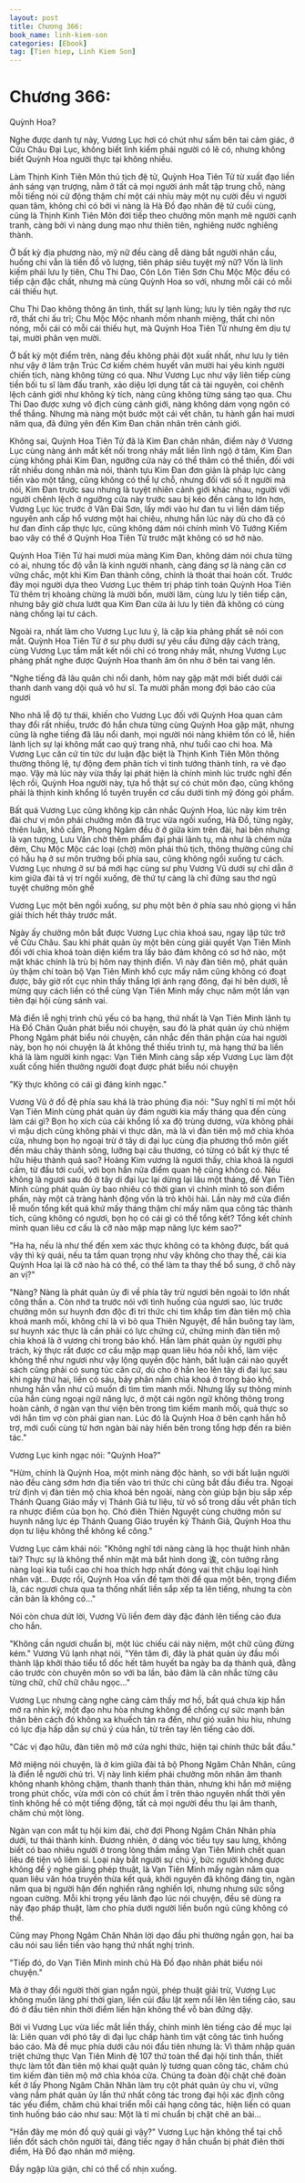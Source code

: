 ```yaml
---
layout: post
title: Chương 366: 
book_name: linh-kiem-son
categories: [Ebook]
tag: [Tien hiep, Linh Kiem Son]
---
```


# Chương 366: 

Quỳnh Hoa?

Nghe được danh tự này, Vương Lục hơi có chút như sấm bên tai cảm giác, ở Cửu Châu Đại Lục, không biết linh kiếm phái người có lẽ có, nhưng không biết Quỳnh Hoa người thực tại không nhiều.

Làm Thịnh Kinh Tiên Môn thủ tịch đệ tử, Quỳnh Hoa Tiên Tử từ xuất đạo liền ánh sáng vạn trượng, nằm ở tất cả mọi người ánh mắt tập trung chỗ, nàng mỗi tiếng nói cử động thậm chí một cái nhíu mày một nụ cười đều vì người quan tâm, không chỉ có bởi vì nàng là Hà Đồ đạo nhân đệ tử cuối cùng, cũng là Thịnh Kinh Tiên Môn đời tiếp theo chưởng môn mạnh mẽ người cạnh tranh, càng bởi vì nàng dung mạo như thiên tiên, nghiêng nước nghiêng thành.

Ở bất kỳ địa phương nào, mỹ nữ đều càng dễ dàng bắt người nhãn cầu, huống chi vẫn là tiền đồ vô lượng, tiên pháp siêu tuyệt mỹ nữ? Vốn là linh kiếm phái lưu ly tiên, Chu Thi Dao, Côn Lôn Tiên Sơn Chu Mộc Mộc đều có tiếp cận đặc chất, nhưng mà cùng Quỳnh Hoa so với, nhưng mỗi cái có mỗi cái thiếu hụt.

Chu Thi Dao không thông ân tình, thất sự lạnh lùng; lưu ly tiên ngây thơ rực rỡ, thất chi ấu trĩ; Chu Mộc Mộc nhanh mồm nhanh miệng, thất chi nôn nóng, mỗi cái có mỗi cái thiếu hụt, mà Quỳnh Hoa Tiên Tử nhưng êm dịu tự tại, mười phân vẹn mười.

Ở bất kỳ một điểm trên, nàng đều không phải đột xuất nhất, như lưu ly tiên như vậy ở lâm trận Trúc Cơ kiếm chém huyết vân mười hai yêu kinh người chiến tích, nàng không từng có qua. Như Vương Lục như vậy liên tiếp cùng tiền bối tu sĩ làm đấu tranh, xảo diệu lợi dụng tất cả tài nguyên, coi chênh lệch cảnh giới như không kỳ tích, nàng cũng không từng sáng tạo qua. Chu Thi Dao được xưng vô địch cùng cảnh giới, nàng không dám vọng ngôn có thể thắng. Nhưng mà nàng một bước một cái vết chân, tu hành gần hai mươi năm qua, đã đứng yên đến Kim Đan chân nhân trên cảnh giới.

Không sai, Quỳnh Hoa Tiên Tử đã là Kim Đan chân nhân, điểm này ở Vương Lục cùng nàng ánh mắt kết nối trong nháy mắt liền lĩnh ngộ ở tâm, Kim Đan cùng không phải Kim Đan, ngưỡng cửa này có thể thâm có thể thiển, đối với rất nhiều dong nhân mà nói, thành tựu Kim Đan đơn giản là pháp lực càng tiến vào một tầng, cũng không có thể lự chỗ, nhưng đối với số ít người mà nói, Kim Đan trước sau nhưng là tuyệt nhiên cảnh giới khác nhau, người với người chênh lệch ở ngưỡng cửa này trước sau bị kéo đến càng to lớn hơn, Vương Lục lúc trước ở Vân Đài Sơn, lấy mới vào hư đan tu vi liền dám tiếp nguyên anh cấp hổ vương một hai chiêu, nhưng hắn lúc này dù cho đã có hư đan đỉnh cấp thực lực, cũng không dám nói chính mình Vô Tướng Kiếm bao vây có thể ở Quỳnh Hoa Tiên Tử trước mặt không có sơ hở nào.

Quỳnh Hoa Tiên Tử hai mươi mùa màng Kim Đan, không dám nói chưa từng có ai, nhưng tốc độ vẫn là kinh người nhanh, càng đáng sợ là nàng căn cơ vững chắc, một khi Kim Đan thành công, chính là thoát thai hoán cốt. Trước đây mọi người dựa theo Vương Lục thêm trị pháp tính toán Quỳnh Hoa Tiên Tử thêm trị khoảng chừng là mười bốn, mười lăm, cùng lưu ly tiên tiếp cận, nhưng bây giờ chưa lướt qua Kim Đan cửa ải lưu ly tiên đã không có cùng nàng chống lại tư cách.

Ngoài ra, nhất làm cho Vương Lục lưu ý, là cặp kia phảng phất sẽ nói con mắt. Quỳnh Hoa Tiên Tử ở sư phụ dưới sự yêu cầu đứng dậy cách tràng, cùng Vương Lục tầm mắt kết nối chỉ có trong nháy mắt, nhưng Vương Lục phảng phất nghe được Quỳnh Hoa thanh âm ôn nhu ở bên tai vang lên.

"Nghe tiếng đã lâu quân chi nổi danh, hôm nay gặp mặt mới biết dưới cái thanh danh vang dội quả vô hư sĩ. Ta mười phần mong đợi báo cáo của ngươi

Nho nhã lễ độ tư thái, khiến cho Vương Lục đối với Quỳnh Hoa quan cảm thay đổi rất nhiều, trước đó hắn chưa từng cùng Quỳnh Hoa gặp mặt, nhưng cũng là nghe tiếng đã lâu nổi danh, mọi người nói nàng khiêm tốn có lễ, hiền lành lịch sự lại không mất cao quý trang nhã, như tuổi cao chi hoa. Mà Vương Lục căn cứ tin tức dư luận đặc biệt là Thịnh Kinh Tiên Môn thông thường thông lệ, tự động đem phân tích vì tinh tướng thành tính, ra vẻ đạo mạo. Vậy mà lúc này vừa thấy lại phát hiện là chính mình lúc trước nghĩ đến lệch rồi, Quỳnh Hoa người này, tựa hồ thật sự có chút môn đạo, cũng không phải là thịnh kinh khổng lồ tuyên truyền cơ cấu dưới tinh mỹ đóng gói phẩm.

Bất quá Vương Lục cũng không kịp cân nhắc Quỳnh Hoa, lúc này kim trên đài chư vị môn phái chưởng môn đã trục vừa ngồi xuống, Hà Đồ, từng ngày, thiên luân, khô cầm, Phong Ngâm đều ở ở giữa kim trên đài, hai bên nhưng là vạn tượng, Lưu Vân chờ thêm phẩm đại phái lãnh tụ, mà như là chém nửa đêm, Chu Mộc Mộc các loại (chờ) môn phái thủ tịch, thông thường cũng chỉ có hầu hạ ở sư môn trưởng bối phía sau, cũng không ngồi xuống tư cách. Vương Lục nhưng ở sư bá mới hạc cùng sư phụ Vương Vũ dưới sự chỉ dẫn ở kim giữa đài tả vị trí ngồi xuống, đè thứ tự càng là chỉ đứng sau thơ ngũ tuyệt chưởng môn ghế

Vương Lục một bên ngồi xuống, sư phụ một bên ở phía sau nhỏ giọng vì hắn giải thích hết thảy trước mắt.

Ngày ấy chưởng môn bắt được Vương Lục chìa khoá sau, ngay lập tức trở về Cửu Châu. Sau khi phát quản ủy một bên cùng giải quyết Vạn Tiên Minh đối với chìa khoá toàn diện kiểm tra lấy bảo đảm không có sơ hở nào, một mặt khác chính là trù bị hôm nay thịnh điển. Vì này đàn tiên mộ, phát quản ủy thậm chí toàn bộ Vạn Tiên Minh khổ cực mấy năm cũng không có đoạt được, bây giờ rốt cục nhìn thấy thắng lợi ánh rạng đông, đại hỉ bên dưới, lễ mừng quy cách liền có thể cùng Vạn Tiên Minh mấy chục năm một lần vạn tiên đại hội cùng sánh vai.

Mà điển lễ nghị trình chủ yếu có ba hạng, thứ nhất là Vạn Tiên Minh lãnh tụ Hà Đồ Chân Quân phát biểu nói chuyện, sau đó là phát quản ủy chủ nhiệm Phong Ngâm phát biểu nói chuyện, cân nhắc đến thân phận của hai người này, bọn họ nói chuyện là ắt không thể thiếu trình tự, mà hạng thứ ba liền khá là làm người kinh ngạc: Vạn Tiên Minh càng sắp xếp Vương Lục làm đột xuất cống hiến thưởng người đoạt được phát biểu nói chuyện

"Kỳ thực không có cái gì đáng kinh ngạc."

Vương Vũ ở đồ đệ phía sau khá là trào phúng địa nói: "Suy nghĩ tỉ mỉ một hồi Vạn Tiên Minh cùng phát quản ủy đám người kia mấy tháng qua đến cùng làm cái gì? Bọn họ xích của cải khổng lồ xa độ trùng dương, vừa không phải vì mậu dịch cũng không phải vì thực dân, mà là vì đàn tiên mộ mở chìa khóa cửa, nhưng bọn họ ngoại trừ ở tây di đại lục cùng địa phương thổ môn giết đến máu chảy thành sông, lưỡng bại câu thương, có từng có bất kỳ thực tế hữu hiệu thành quả sao? Hoàng Kim vương là ngươi thấy, chìa khoá là ngươi cầm, từ đầu tới cuối, với bọn hắn nửa điểm quan hệ cũng không có. Nếu không là ngươi sau đó ở tây di đại lục lại dừng lại lâu một tháng, để Vạn Tiên Minh cùng phát quản ủy bao nhiêu có thời gian vì chính mình tô son điểm phấn, này một cả tràng hành động vốn là trò khôi hài. Lần này mở cửa điển lễ muốn tổng kết quá khứ mấy tháng thậm chí mấy năm qua công tác thành tích, cũng không có ngươi, bọn họ có cái gì có thể tổng kết? Tổng kết chính mình quan liêu cơ cấu là cỡ nào mập mạp năng lực kém sao?"

"Ha ha, nếu là như thế đến xem xác thực không có ta không được, bất quá vậy thì kỳ quái, nếu ta tầm quan trọng như vậy không cho thay thế, cái kia Quỳnh Hoa lại là cỡ nào hà có thể, có thể làm ta thay thế bổ sung, ở chỗ này an vị?"

"Nàng? Nàng là phát quản ủy đi về phía tây trừ ngươi bên ngoài to lớn nhất công thần a. Còn nhớ ta trước nói với tình huống của ngươi sao, lúc trước chưởng môn sư huynh đơn độc đi tri thức chi tìm khắp tìm đàn tiên mộ chìa khoá manh mối, không chỉ là vì bỏ qua Thiên Nguyệt, để hắn buông tay làm, sư huynh xác thực là cần phải có lực chứng cứ, chứng minh đàn tiên mộ chìa khoá là ở vương chi trong bảo khố. Hắn làm phát quản ủy người phụ trách, kỳ thực rất được cơ cấu mập mạp quan liêu hóa nỗi khổ, làm việc không thể như ngươi như vậy lộng quyền độc hành, bất luận cái nào quyết sách cũng phải có sung túc căn cứ, dù cho ở hắn leo lên tây di đại lục sau khi ngày thứ hai, liền có sáu, bảy phân nắm chìa khoá ở trong bảo khố, nhưng hắn vẫn như cũ muốn đi tìm tìm manh mối. Nhưng lấy sự thông minh của hắn cùng ngoại ngữ năng lực, ở một cái ngôn ngữ không thông trong hoàn cảnh, ở ngàn vạn thư viện bên trong tìm kiếm manh mối, quả thực so với hắn tìm vợ còn phải gian nan. Lúc đó là Quỳnh Hoa ở bên cạnh hắn hỗ trợ, mới cuối cùng từ hơn ngàn bài này hiến bên trong tổng hợp đến ra biên tác."

Vương Lục kinh ngạc nói: "Quỳnh Hoa?"

"Hừm, chính là Quỳnh Hoa, một mình nàng độc hành, so với bất luận người nào đều càng sớm hơn địa tiến vào tri thức chi cũng bắt đầu điều tra. Ngoại trừ định vị đàn tiên mộ chìa khoá bên ngoài, nàng còn giúp bận bịu sắp xếp Thánh Quang Giáo mấy vị Thánh Giả tư liệu, từ vô số trong dấu vết phân tích ra nhược điểm của bọn họ. Chó điên Thiên Nguyệt cùng chưởng môn sư huynh năng lực ép Thánh Quang Giáo truyền kỳ Thánh Giả, Quỳnh Hoa thu dọn tư liệu không thể không kể công."

Vương Lục cảm khái nói: "Không nghĩ tới nàng càng là học thuật hình nhân tài? Thực sự là không thể nhìn mặt mà bắt hình dong 诶, còn tưởng rằng nàng loại kia tuổi cao chi hoa thích hợp nhất đóng vai thịt chậu loại hình nhân vật... Được rồi, Quỳnh Hoa vấn đề tạm thời để qua một bên, trọng điểm là, các ngươi chưa qua ta thống nhất liền sắp xếp ta lên tiếng, nhưng ta còn căn bản là không có..."

Nói còn chưa dứt lời, Vương Vũ liền đem dày đặc đánh lên tiếng cảo đưa cho hắn.

"Không cần ngươi chuẩn bị, một lúc chiếu cái này niệm, một chữ cũng đừng kém." Vương Vũ lạnh nhạt nói, "Yên tâm đi, đây là phát quản ủy đầu mối thành lập khởi thảo tiểu tổ dốc hết tâm huyết ba ngày ba dạ thành quả, đằng cảo trước còn chuyên môn so với ba lần, bảo đảm là cân nhắc từng câu từng chữ, chữ chữ châu ngọc..."

Vương Lục nhưng càng nghe càng cảm thấy mơ hồ, bất quá chưa kịp hắn mở ra nhìn kỹ, một đạo nhu hòa nhưng không để chống cự sức mạnh bản thân bên cách đó không xa khuếch tán ra đến, như gió xuân hiu hiu, nhưng có lực địa hấp dẫn sự chú ý của hắn, từ trên tay lên tiếng cảo dời.

"Các vị đạo hữu, đàn tiên mộ mở cửa nghi thức, hiện tại chính thức bắt đầu."

Mở miệng nói chuyện, là ở kim giữa đài tả bộ Phong Ngâm Chân Nhân, cũng là điển lễ người chủ trì. Vị này linh kiếm phái chưởng môn nhân âm thanh không nhanh không chậm, thanh thanh thản thản, nhưng khi hắn mở miệng trong phút chốc, vừa mới còn có chút ầm ĩ trên thảo nguyên nhất thời yên tĩnh không hề có một tiếng động, tất cả mọi người đều thu lại âm thanh, chăm chú một lòng.

Ngàn vạn con mắt tụ hội kim đài, chờ đợi Phong Ngâm Chân Nhân phía dưới, tư thái thành kính. Đương nhiên, ở dáng vóc tiều tụy sau lưng, không biết có bao nhiêu người ở trong lòng thầm mắng Vạn Tiên Minh chết quan liêu đê tiện vô liêm sỉ. Loại này bắt người sự chú ý, bức người không được không để ý nghe giảng phép thuật, là Vạn Tiên Minh mấy ngàn năm qua quan liêu văn hóa truyền thừa kết quả, khởi nguyên đã không đáng tin, ngàn năm qua bị người hận đến nghiến răng nghiến lợi, nhưng nhưng sức sống ngoan cường. Mỗi khi trọng yếu lãnh đạo lúc nói chuyện, đều sẽ dùng ra này đạo pháp thuật, làm cho phía dưới người liền buồn ngủ cũng không có thể.

Cũng may Phong Ngâm Chân Nhân lời dạo đầu phi thường ngắn gọn, hai ba câu nói sau liền tiến vào hạng thứ nhất nghị trình.

"Tiếp đó, do Vạn Tiên Minh minh chủ Hà Đồ đạo nhân phát biểu nói chuyện."

Mà ở thay đổi người thời gian ngắn ngủi, phép thuật giải trừ, Vương Lục không muốn lãng phí thời gian, liền cúi đầu lật xem nổi lên lên tiếng cảo, sau đó ở đầu tiên nhìn thời điểm liền hận không thể vỗ bàn đứng dậy.

Bởi vì Vương Lục vừa liếc mắt liền thấy, chính mình lên tiếng cảo đề mục lại là: Liên quan với phó tây di đại lục chấp hành tìm vật công tác tình huống báo cáo. Mà đề mục phía dưới câu nói đầu tiên nhưng là: Vì thâm nhập quán triệt chứng thực Vạn Tiên Minh đệ 107 thứ toàn thể đại hội tinh thần, thiết thực làm tốt đàn tiên mộ khai quật quản lý tương quan công tác, chăm chú tìm kiếm đàn tiên mộ mở chìa khóa cửa. Chúng ta đoàn đội chặt chẽ đoàn kết ở lấy Phong Ngâm Chân Nhân làm trụ cột phát quản ủy chu vi, vững vàng nắm phát quản ủy lần thứ nhất công tác trong đại hội xác định công tác yếu điểm, chăm chú khai triển mỗi cái hạng công tác, hiện liền có quan tình huống báo cáo như sau: Một là tỉ mỉ chuẩn bị chặt chẽ an bài...

"Hắn đây mẹ món đồ quỷ quái gì vậy?" Vương Lục hận không thể tại chỗ liền đốt sách chôn người tài, đáng tiếc ngay ở hắn chuẩn bị phát điên thời điểm, Hà Đồ đạo nhân mở miệng.

Đầy ngập lửa giận, chỉ có thể cố nhịn xuống.